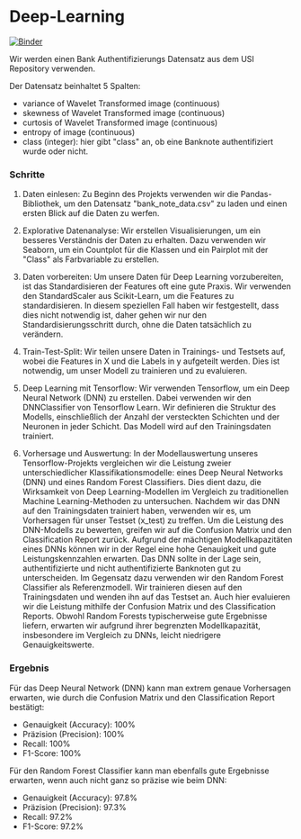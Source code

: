 # Deep-Learning
[![Binder](https://mybinder.org/badge_logo.svg)](https://mybinder.org/v2/gh/beckceline/Deep-Learning/HEAD)

Wir werden einen Bank Authentifizierungs Datensatz aus dem USI Repository verwenden.

Der Datensatz beinhaltet 5 Spalten:

* variance of Wavelet Transformed image (continuous)
* skewness of Wavelet Transformed image (continuous)
* curtosis of Wavelet Transformed image (continuous)
* entropy of image (continuous)
* class (integer): hier gibt "class" an, ob eine Banknote authentifiziert wurde oder nicht.

### Schritte

1. Daten einlesen: Zu Beginn des Projekts verwenden wir die Pandas-Bibliothek, um den Datensatz "bank_note_data.csv" zu laden und einen ersten Blick auf die Daten zu werfen.

2. Explorative Datenanalyse: Wir erstellen Visualisierungen, um ein besseres Verständnis der Daten zu erhalten. Dazu verwenden wir Seaborn, um ein Countplot für die Klassen und ein Pairplot mit der "Class" als Farbvariable zu erstellen.

3. Daten vorbereiten: Um unsere Daten für Deep Learning vorzubereiten, ist das Standardisieren der Features oft eine gute Praxis. Wir verwenden den StandardScaler aus Scikit-Learn, um die Features zu standardisieren. In diesem speziellen Fall haben wir festgestellt, dass dies nicht notwendig ist, daher gehen wir nur den Standardisierungsschritt durch, ohne die Daten tatsächlich zu verändern.

4. Train-Test-Split: Wir teilen unsere Daten in Trainings- und Testsets auf, wobei die Features in X und die Labels in y aufgeteilt werden. Dies ist notwendig, um unser Modell zu trainieren und zu evaluieren.

5. Deep Learning mit Tensorflow: Wir verwenden Tensorflow, um ein Deep Neural Network (DNN) zu erstellen. Dabei verwenden wir den DNNClassifier von Tensorflow Learn. Wir definieren die Struktur des Modells, einschließlich der Anzahl der versteckten Schichten und der Neuronen in jeder Schicht. Das Modell wird auf den Trainingsdaten trainiert.

6. Vorhersage und Auswertung: In der Modellauswertung unseres Tensorflow-Projekts vergleichen wir die Leistung zweier unterschiedlicher Klassifikationsmodelle: eines Deep Neural Networks (DNN) und eines Random Forest Classifiers. Dies dient dazu, die Wirksamkeit von Deep Learning-Modellen im Vergleich zu traditionellen Machine Learning-Methoden zu untersuchen.
Nachdem wir das DNN auf den Trainingsdaten trainiert haben, verwenden wir es, um Vorhersagen für unser Testset (x_test) zu treffen. Um die Leistung des DNN-Modells zu bewerten, greifen wir auf die Confusion Matrix und den Classification Report zurück. Aufgrund der mächtigen Modellkapazitäten eines DNNs können wir in der Regel eine hohe Genauigkeit und gute Leistungskennzahlen erwarten. Das DNN sollte in der Lage sein, authentifizierte und nicht authentifizierte Banknoten gut zu unterscheiden.
Im Gegensatz dazu verwenden wir den Random Forest Classifier als Referenzmodell. Wir trainieren diesen auf den Trainingsdaten und wenden ihn auf das Testset an. Auch hier evaluieren wir die Leistung mithilfe der Confusion Matrix und des Classification Reports. Obwohl Random Forests typischerweise gute Ergebnisse liefern, erwarten wir aufgrund ihrer begrenzten Modellkapazität, insbesondere im Vergleich zu DNNs, leicht niedrigere Genauigkeitswerte.

### Ergebnis

Für das Deep Neural Network (DNN) kann man extrem genaue Vorhersagen erwarten, wie durch die Confusion Matrix und den Classification Report bestätigt:

- Genauigkeit (Accuracy): 100%
- Präzision (Precision): 100%
- Recall: 100%
- F1-Score: 100%

Für den Random Forest Classifier kann man ebenfalls gute Ergebnisse erwarten, wenn auch nicht ganz so präzise wie beim DNN:

- Genauigkeit (Accuracy): 97.8%
- Präzision (Precision): 97.3%
- Recall: 97.2%
- F1-Score: 97.2%


